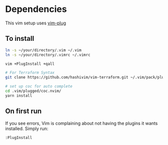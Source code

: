 # Dependencies

This vim setup uses [vim-plug](https://github.com/junegunn/vim-plug)

## To install

```sh
ln -s ~/your/directory/.vim ~/.vim
ln -s ~/your/directory/.vimrc ~/.vimrc

vim +PlugInstall +qall

# For Terraform Syntax
git clone https://github.com/hashivim/vim-terraform.git ~/.vim/pack/plugins/start/vim-terraform

# set up coc for auto complete
cd .vim/plugged/coc.nvim/
yarn install
```

## On first run

If you see errors, Vim is complaining about not having the plugins it wants installed. Simply run:

    :PlugInstall
